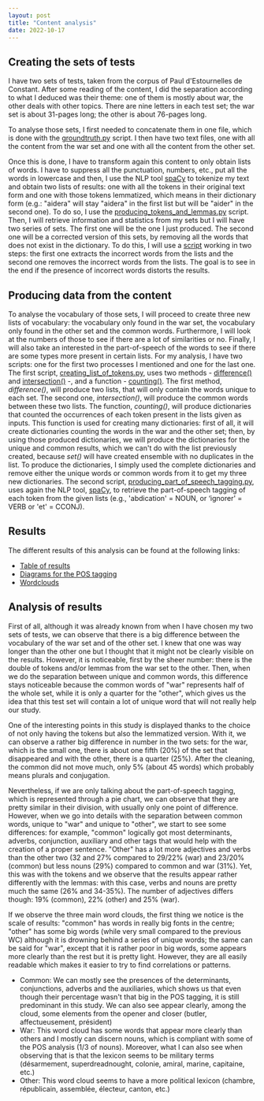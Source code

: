 ```yaml
---
layout: post
title: "Content analysis"
date: 2022-10-17
---
```


## Creating the sets of tests
I have two sets of tests, taken from the corpus of Paul d'Estournelles de Constant. After some reading of the content, I did the separation according to what I deduced was their theme: one of them is mostly about war, the other deals with other topics. There are nine letters in each test set; the war set is about 31-pages long; the other is about 76-pages long. 

To analyse those sets, I first needed to concatenate them in one file, which is done with the [groundtruth.py](https://github.com/FloChiff/phd/blob/main/experiences/lexicon_analysis/word_frequency/scripts/groundtruth.py) script. I then have two text files, one with all the content from the war set and one with all the content from the other set.

Once this is done, I have to transform again this content to only obtain lists of words. I have to suppress all the punctuation, numbers, etc., put all the words in lowercase and then, I use the NLP tool [spaCy](https://spacy.io/) to tokenize my text and obtain two lists of results: one with all the tokens in their original text form and one with those tokens lemmatized, which means in their dictionary form (e.g.: "aidera" will stay "aidera" in the first list but will be "aider" in the second one). To do so, I use the [producing_tokens_and_lemmas.py](https://github.com/FloChiff/phd/blob/main/experiences/content_analysis/scripts/producing_tokens_and_lemmas.py) script. 
Then, I will retrieve information and statistics from my sets but I will have two series of sets. The first one will be the one I just produced. The second one will be a corrected version of this sets, by removing all the words that does not exist in the dictionary. To do this, I will use a [script](https://github.com/FloChiff/phd/blob/main/experiences/content_analysis/scripts/removing_incorrect_tokens.py) working in two steps: the first one extracts the incorrect words from the lists and the second one removes the incorrect words from the lists. 
The goal is to see in the end if the presence of incorrect words distorts the results.

## Producing data from the content
To analyse the vocabulary of those sets, I will proceed to create three new lists of vocabulary: the vocabulary only found in the war set, the vocabulary only found in the other set and the common words. Furthermore, I will look at the numbers of those to see if there are a lot of similarities or no. Finally, I will also take an interested in the part-of-speech of the words to see if there are some types more present in certain lists.
For my analysis, I have two scripts: one for the first two processes I mentioned and one for the last one.
The first script, [creating_list_of_tokens.py](https://github.com/FloChiff/phd/blob/main/experiences/content_analysis/scripts/creating_list_of_tokens.py), uses two methods - [difference()](https://www.w3schools.com/python/ref_set_difference.asp) and [intersection()](https://www.w3schools.com/python/ref_set_intersection.asp) -,  and a function - [counting()](https://github.com/FloChiff/phd/blob/main/experiences/content_analysis/scripts/counting.py). The first method, _difference()_, will produce two lists, that will only contain the words unique to each set. The second one, _intersection()_, will produce the common words between these two lists. The function, _counting()_, will produce dictionaries that counted the occurrences of each token present in the lists given as inputs. This function is used for creating many dictionaries: first of all, it will create dictionaries counting the words in the war and the other set; then, by using those produced dictionaries, we will produce the dictionaries for the unique and common results, which we can't do with the list previously created, because _set()_ will have created ensemble with no duplicates in the list. To produce the dictionaries, I simply used the complete dictionaries and remove either the unique words or common words from it to get my three new dictionaries.
The second script, [producing_part_of_speech_tagging.py](https://github.com/FloChiff/phd/blob/main/experiences/content_analysis/scripts/producing_part_of_speech_tagging.py), uses again the NLP tool, [spaCy](https://spacy.io/), to retrieve the part-of-speech tagging of each token from the given lists (e.g., 'abdication' = NOUN, or ‘ignorer' = VERB or 'et' = CCONJ).

## Results
The different results of this analysis can be found at the following links: 
* [Table of results](https://flochiff.github.io/phd/experiences/content_analysis/table_results_content_analysis.html) 
* [Diagrams for the POS tagging](https://flochiff.github.io/phd/experiences/content_analysis/diagrams_pos_content_analysis.html)
* [Wordclouds](https://flochiff.github.io/phd/experiences/content_analysis/wordclouds_content_analysis.html)

## Analysis of results
First of all, although it was already known from when I have chosen my two sets of tests, we can observe that there is a big difference between the vocabulary of the war set and of the other set. I knew that one was way longer than the other one but I thought that it might not be clearly visible on the results. However, it is noticeable, first by the sheer number: there is the double of tokens and/or lemmas from the war set to the other. Then, when we do the separation between unique and common words, this difference stays noticeable because the common words of "war" represents half of the whole set, while it is only a quarter for the "other", which gives us the idea that this test set will contain a lot of unique word that will not really help our study. 

One of the interesting points in this study is displayed thanks to the choice of not only having the tokens but also the lemmatized version. With it, we can observe a rather big difference in number in the two sets: for the war, which is the small one, there is about one fifth (20%) of the set that disappeared and with the other, there is a quarter (25%). After the cleaning, the common did not move much, only 5% (about 45 words) which probably means plurals and conjugation.

Nevertheless, if we are only talking about the part-of-speech tagging, which is represented through a pie chart, we can observe that they are pretty similar in their division, with usually only one point of difference. However, when we go into details with the separation between common words, unique to "war" and unique to "other", we start to see some differences: for example, "common" logically got most determinants, adverbs, conjunction, auxiliary and other tags that would help with the creation of a proper sentence. "Other" has a lot more adjectives and verbs than the other two (32 and 27% compared to 29/22% (war) and 23/20% (common) but less nouns (29%) compared to common and war (31%). Yet, this was with the tokens and we observe that the results appear rather differently with the lemmas: with this case, verbs and nouns are pretty much the same (26% and 34-35%). The number of adjectives differs though: 19% (common), 22% (other) and 25% (war).

If we observe the three main word clouds, the first thing we notice is the scale of results: "common" has words in really big fonts in the centre; "other" has some big words (while very small compared to the previous WC) although it is drowning behind a series of unique words; the same can be said for "war", except that it is rather poor in big words, some appears more clearly than the rest but it is pretty light. However, they are all easily readable which makes it easier to try to find correlations or patterns. 

* Common: We can mostly see the presences of the determinants, conjunctions, adverbs and the auxiliaries, which shows us that even though their percentage wasn't that big in the POS tagging, it is still predominant in this study. We can also see appear clearly, among the cloud, some elements from the opener and closer (butler, affectueusement, président)
* War: This word cloud has some words that appear more clearly than others and I mostly can discern nouns, which is compliant with some of the POS analysis (1/3 of nouns). Moreover, what I can also see when observing that is that the lexicon seems to be military terms (désarmement, superdreadnought, colonie, amiral, marine, capitaine, etc.)
* Other: This word cloud seems to have a more political lexicon (chambre, républicain, assemblée, électeur, canton, etc.)